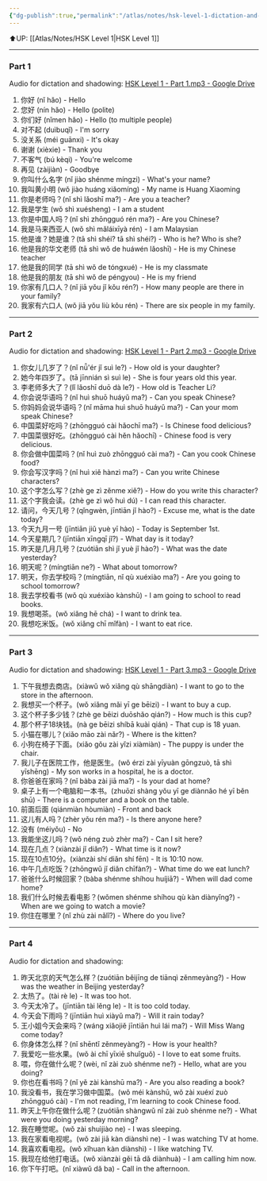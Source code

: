 ```yaml
---
{"dg-publish":true,"permalink":"/atlas/notes/hsk-level-1-dictation-and-shadowing-materials/"}
---
```


⬆️UP: [[Atlas/Notes/HSK Level 1\|HSK Level 1]]

---
### Part 1
Audio for dictation and shadowing: [HSK Level 1 - Part 1.mp3 - Google Drive](https://drive.google.com/file/d/19cRNzWWo-7CXbJ889jPLtQmCZVCZz_cf/view?usp=drive_link)

1. 你好 (nǐ hǎo) - Hello
2. 您好 (nín hǎo) - Hello (polite)
3. 你们好 (nǐmen hǎo) - Hello (to multiple people)
4. 对不起 (duìbuqǐ) - I'm sorry
5. 没关系 (méi guānxi) - It's okay
6. 谢谢 (xièxie) - Thank you
7. 不客气 (bú kèqi) - You're welcome
8. 再见 (zàijiàn) - Goodbye
9. 你叫什么名字 (nǐ jiào shénme míngzi) - What's your name?
10. 我叫黄小明 (wǒ jiào huáng xiǎomíng) - My name is Huang Xiaoming
11. 你是老师吗？(nǐ shì lǎoshī ma?) - Are you a teacher?
12. 我是学生 (wǒ shì xuésheng) - I am a student
13. 你是中国人吗？(nǐ shì zhōngguó rén ma?) - Are you Chinese?
14. 我是马来西亚人 (wǒ shì mǎláixīyà rén) - I am Malaysian
15. 他是谁？她是谁？(tā shì shéi? tā shì shéi?) - Who is he? Who is she?
16. 他是我的华文老师 (tā shì wǒ de huáwén lǎoshī) - He is my Chinese teacher
17. 他是我的同学 (tā shì wǒ de tóngxué) - He is my classmate
18. 他是我的朋友 (tā shì wǒ de péngyou) - He is my friend
19. 你家有几口人？(nǐ jiā yǒu jǐ kǒu rén?) - How many people are there in your family?
20. 我家有六口人 (wǒ jiā yǒu liù kǒu rén) - There are six people in my family.

---

### Part 2
Audio for dictation and shadowing: [HSK Level 1 - Part 2.mp3 - Google Drive](https://drive.google.com/file/d/19Pk7-9YHUMpXjx_pPDVZ-E-xLJoGumI5/view?usp=drive_link)

1. 你女儿几岁了？(nǐ nǚ'ér jǐ suì le?) - How old is your daughter?
2. 她今年四岁了。(tā jīnnián sì suì le) - She is four years old this year.
3. 李老师多大了？(lǐ lǎoshī duō dà le?) - How old is Teacher Li?
4. 你会说华语吗？(nǐ huì shuō huáyǔ ma?) - Can you speak Chinese?
5. 你妈妈会说华语吗？(nǐ māma huì shuō huáyǔ ma?) - Can your mom speak Chinese?
6. 中国菜好吃吗？(zhōngguó cài hǎochī ma?) - Is Chinese food delicious?
7. 中国菜很好吃。(zhōngguó cài hěn hǎochī) - Chinese food is very delicious.
8. 你会做中国菜吗？(nǐ huì zuò zhōngguó cài ma?) - Can you cook Chinese food?
9. 你会写汉字吗？(nǐ huì xiě hànzì ma?) - Can you write Chinese characters?
10. 这个字怎么写？(zhè ge zì zěnme xiě?) - How do you write this character?
11. 这个字我会读。(zhè ge zì wǒ huì dú) - I can read this character.
12. 请问，今天几号？(qǐngwèn, jīntiān jǐ hào?) - Excuse me, what is the date today?
13. 今天九月一号 (jīntiān jiǔ yuè yī hào) - Today is September 1st.
14. 今天星期几？(jīntiān xīngqī jǐ?) - What day is it today?
15. 昨天是几月几号？(zuótiān shì jǐ yuè jǐ hào?) - What was the date yesterday?
16. 明天呢？(míngtiān ne?) - What about tomorrow?
17. 明天，你去学校吗？(míngtiān, nǐ qù xuéxiào ma?) - Are you going to school tomorrow?
18. 我去学校看书 (wǒ qù xuéxiào kànshū) - I am going to school to read books.
19. 我想喝茶。(wǒ xiǎng hē chá) - I want to drink tea.
20. 我想吃米饭。(wǒ xiǎng chī mǐfàn) - I want to eat rice.

---

### Part 3
Audio for dictation and shadowing: [HSK Level 1 - Part 3.mp3 - Google Drive](https://drive.google.com/file/d/1_ZJm6qa8sZxvNV_xWcX2tgYhgLYBZje4/view?usp=drive_link)

1. 下午我想去商店。(xiàwǔ wǒ xiǎng qù shāngdiàn) - I want to go to the store in the afternoon.
2. 我想买一个杯子。(wǒ xiǎng mǎi yī ge bēizi) - I want to buy a cup.
3. 这个杯子多少钱？(zhè ge bēizi duōshǎo qián?) - How much is this cup?
4. 那个杯子18块钱。(nà ge bēizi shíbā kuài qián) - That cup is 18 yuan.
5. 小猫在哪儿？(xiǎo māo zài nǎr?) - Where is the kitten?
6. 小狗在椅子下面。(xiǎo gǒu zài yǐzi xiàmiàn) - The puppy is under the chair.
7. 我儿子在医院工作，他是医生。(wǒ érzi zài yīyuàn gōngzuò, tā shì yīshēng) - My son works in a hospital, he is a doctor.
8. 你爸爸在家吗？(nǐ bàba zài jiā ma?) - Is your dad at home?
9. 桌子上有一个电脑和一本书。(zhuōzi shàng yǒu yī ge diànnǎo hé yī běn shū) - There is a computer and a book on the table.
10. 前面后面 (qiánmiàn hòumiàn) - Front and back
11. 这儿有人吗？(zhèr yǒu rén ma?) - Is there anyone here?
12. 没有 (méiyǒu) - No
13. 我能坐这儿吗？(wǒ néng zuò zhèr ma?) - Can I sit here?
14. 现在几点？(xiànzài jǐ diǎn?) - What time is it now?
15. 现在10点10分。(xiànzài shí diǎn shí fēn) - It is 10:10 now.
16. 中午几点吃饭？(zhōngwǔ jǐ diǎn chīfàn?) - What time do we eat lunch?
17. 爸爸什么时候回家？(bàba shénme shíhou huíjiā?) - When will dad come home?
18. 我们什么时候去看电影？(wǒmen shénme shíhou qù kàn diànyǐng?) - When are we going to watch a movie?
19. 你住在哪里？(nǐ zhù zài nǎlǐ?) - Where do you live?

---

### Part 4
Audio for dictation and shadowing:

1. 昨天北京的天气怎么样？(zuótiān běijīng de tiānqì zěnmeyàng?) - How was the weather in Beijing yesterday?
2. 太热了。(tài rè le) - It was too hot.
3. 今天太冷了。(jīntiān tài lěng le) - It is too cold today.
4. 今天会下雨吗？(jīntiān huì xiàyǔ ma?) - Will it rain today?
5. 王小姐今天会来吗？(wáng xiǎojiě jīntiān huì lái ma?) - Will Miss Wang come today?
6. 你身体怎么样？(nǐ shēntǐ zěnmeyàng?) - How is your health?
7. 我爱吃一些水果。(wǒ ài chī yīxiē shuǐguǒ) - I love to eat some fruits.
8. 喂，你在做什么呢？(wèi, nǐ zài zuò shénme ne?) - Hello, what are you doing?
9. 你也在看书吗？(nǐ yě zài kànshū ma?) - Are you also reading a book?
10. 我没看书，我在学习做中国菜。(wǒ méi kànshū, wǒ zài xuéxí zuò zhōngguó cài) - I'm not reading, I'm learning to cook Chinese food.
11. 昨天上午你在做什么呢？(zuótiān shàngwǔ nǐ zài zuò shénme ne?) - What were you doing yesterday morning?
12. 我在睡觉呢。(wǒ zài shuìjiào ne) - I was sleeping.
13. 我在家看电视呢。(wǒ zài jiā kàn diànshì ne) - I was watching TV at home.
14. 我喜欢看电视。(wǒ xǐhuan kàn diànshì) - I like watching TV.
15. 我现在给他打电话。(wǒ xiànzài gěi tā dǎ diànhuà) - I am calling him now.
16. 你下午打吧。(nǐ xiàwǔ dǎ ba) - Call in the afternoon.